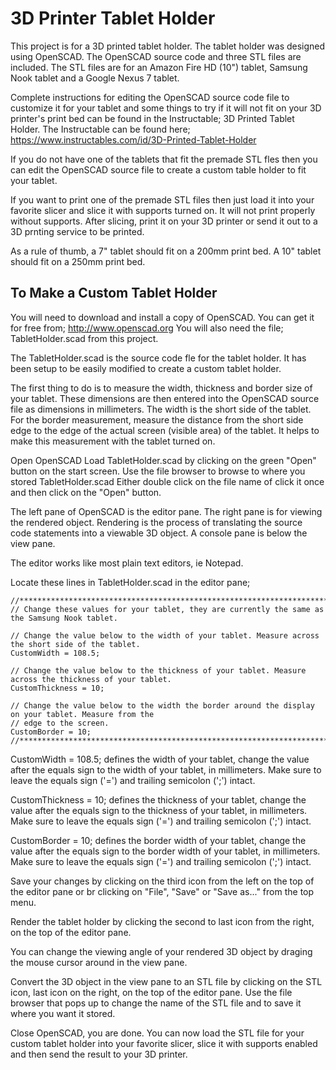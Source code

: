 # 3D Printer Tablet Holder
This project is for a 3D printed tablet holder. The tablet holder was designed using OpenSCAD. The OpenSCAD source code and three STL files are included. The STL files are for an Amazon Fire HD (10") tablet, Samsung Nook tablet and a Google Nexus 7 tablet.

Complete instructions for editing the OpenSCAD source code file to customize it for your tablet and some things to try if it will not fit on your 3D printer's print bed can be found in the Instructable; 3D Printed Tablet Holder. The Instructable can be found here; https://www.instructables.com/id/3D-Printed-Tablet-Holder

If you do not have one of the tablets that fit the premade STL fles then you can edit the OpenSCAD source file to create a custom table holder to fit your tablet.

If you want to print one of the premade STL files then just load it into your favorite slicer and slice it with supports turned on. It will not print properly without supports. After slicing, print it on your 3D printer or send it out to a 3D prnting service to be printed.

As a rule of thumb, a 7" tablet should fit on a 200mm print bed. A 10" tablet should fit on a 250mm print bed.
 
## To Make a Custom Tablet Holder
You will need to download and install a copy of OpenSCAD. You can get it for free from; http://www.openscad.org
You will also need the file; TabletHolder.scad from this project.

The TabletHolder.scad is the source code fle for the tablet holder. It has been setup to be easily modified to create a custom tablet holder.

The first thing to do is to measure the width, thickness and border size of your tablet. These dimensions are then entered into the OpenSCAD source file as dimensions in millimeters. The width is the short side of the tablet. For the border measurement, measure the distance from the short side edge to the edge of the actual screen (visible area) of the tablet. It helps to make this measurement with the tablet turned on. 

Open OpenSCAD
Load TabletHolder.scad by clicking on the green "Open" button on the start screen.
Use the file browser to browse to where you stored TabletHolder.scad
Either double click on the file name of click it once and then click on the "Open" button.

The left pane of OpenSCAD is the editor pane. The right pane is for viewing the rendered object. Rendering is the process of translating the source code statements into a viewable 3D object. A console pane is below the view pane.

The editor works like most plain text editors, ie Notepad.

Locate these lines in TabletHolder.scad in the editor pane;

    //******************************************************************************
    // Change these values for your tablet, they are currently the same as the Samsung Nook tablet.

    // Change the value below to the width of your tablet. Measure across the short side of the tablet.
    CustomWidth = 108.5;

    // Change the value below to the thickness of your tablet. Measure across the thickness of your tablet.
    CustomThickness = 10;

    // Change the value below to the width the border around the display on your tablet. Measure from the
    // edge to the screen.
    CustomBorder = 10;
    //******************************************************************************

CustomWidth = 108.5; defines the width of your tablet, change the value after the equals sign to the width of your tablet, in millimeters. Make sure to leave the equals sign ('=') and trailing semicolon (';') intact.

CustomThickness = 10; defines the thickness of your tablet, change the value after the equals sign to the thickness of your tablet, in millimeters. Make sure to leave the equals sign ('=') and trailing semicolon (';') intact.

CustomBorder = 10; defines the border width of your tablet, change the value after the equals sign to the border width of your tablet, in millimeters. Make sure to leave the equals sign ('=') and trailing semicolon (';') intact.

Save your changes by clicking on the third icon from the left on the top of the editor pane or br clicking on "File", "Save" or "Save as..." from the top menu.

Render the tablet holder by clicking the second to last icon from the right, on the top of the editor pane.

You can change the viewing angle of your rendered 3D object by draging the mouse cursor around in the view pane.

Convert the 3D object in the view pane to an STL file by clicking on the STL icon, last icon on the right, on the top of the editor pane. Use the file browser that pops up to change the name of the STL file and to save it where you want it stored.

Close OpenSCAD, you are done. You can now load the STL file for your custom tablet holder into your favorite slicer, slice it with supports enabled and then send the result to your 3D printer.

